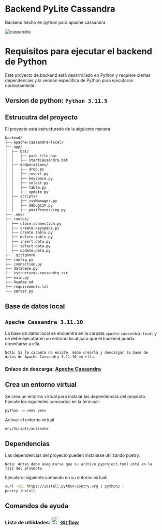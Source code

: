 # Backend PyLite Cassandra
Backend hecho en python para apache cassandra 

![cassandra](https://github.com/VictorArdila/backend-PyLite-Cassandra/assets/89551043/e0b6e198-ee48-4d2a-a965-38903eebfe81)
# Requisitos para ejecutar el backend de Python

Este proyecto de backend está desarrollado en Python y requiere ciertas dependencias y la versión específica de Python para ejecutarse correctamente.

## Version de python:  `Python 3.11.5`

## Estrucutra del proyecto

El proyecto está estructurado de la siguiente manera:

```bash
backend/
├── apache-cassandra-local/
├── app/
│  ├── bat/
│  │   ├── path_file.bat
│  │   ├── startCassandra.bat
│  ├── dbOperations/
│  │   ├── drop.py
│  │   ├── insert.py
│  │   ├── keyspace.py
│  │   ├── select.py
│  │   ├── table.py
│  │   ├── update.py
│  ├── scripts/
│  │   ├── csvManager.py
│  │   ├── debugCSV.py
│  │   ├── postProcessing.py
├── .env/
├── routes/
│  ├── close.connection.py
│  ├── create.keyspace.py
│  ├── create.table.py
│  ├── delete.table.py
│  ├── insert.data.py
│  ├── select.data.py
│  ├── update.data.py
├── .gitignore
├── config.py
├── connection.py
├── database.py
├── estructuras-cassandra.txt
├── main.py
├── Readme.md
├── requirements.txt
└── server.py
```

## Base de datos local
## `Apache Cassandra 3.11.10`

La base de datos local se encuentra en la carpeta `apache-cassandra-local` y se debe ejecutar en un entorno local para que el backend pueda conectarse a ella.

`Nota: Si la carpeta no existe, debe crearla y descargar la base de datos de Apache Cassandra 3.11.10 en ella.` 
### Enlace de descarga: [Apache Cassandra](https://archive.apache.org/dist/cassandra/3.11.10/)
## Crea un entorno virtual
Se crea un entorno virtual para instalar las dependencias del proyecto. Ejecute los siguientes comandos en la terminal:
```bash
python -m venv venv
```
Activar el entorno virtual
```bash
env/Scripts/activate
```
## Dependencias

Las dependencias del proyecto pueden instalarse utilizando poetry. 

`Nota: Antes debe asegurarse que su archivo pyproject.toml esté en la raíz del proyecto.`

Ejecute el siguiente comando en su entorno virtual:

```bash
curl -sSL https://install.python-poetry.org | python3 -
poetry install
```

## Comandos de ayuda

### Lista de utilidades: <img src="https://github.com/VictorArdila/VictorArdila/assets/89551043/25d307e3-ef06-41e0-8cb1-a979f4f130ac" alt="GitFlow" width="25" height="25"> [Git flow](https://github.com/VictorArdila/VictorArdila/blob/main/doc/GitFlow.md)
